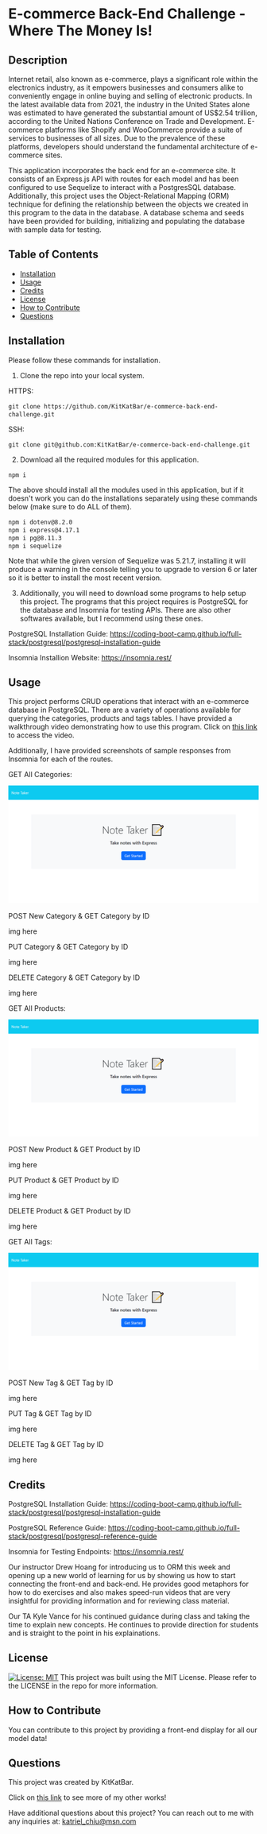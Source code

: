 # E-commerce Back-End Challenge - Where The Money Is!
  
## Description

Internet retail, also known as e-commerce, plays a significant role within the electronics industry, as it empowers businesses and consumers alike to conveniently engage in online buying and selling of electronic products. In the latest available data from 2021, the industry in the United States alone was estimated to have generated the substantial amount of US$2.54 trillion, according to the United Nations Conference on Trade and Development. E-commerce platforms like Shopify and WooCommerce provide a suite of services to businesses of all sizes. Due to the prevalence of these platforms, developers should understand the fundamental architecture of e-commerce sites.

This application incorporates the back end for an e-commerce site.  It consists of an Express.js API with routes for each model and has been configured to use Sequelize to interact with a PostgresSQL database.  Additionally, this project uses the Object-Relational Mapping (ORM) technique for defining the relationship between the objects we created in this program to the data in the database.  A database schema and seeds have been provided for building, initializing and populating the database with sample data for testing.
        
## Table of Contents

- [Installation](#installation)
- [Usage](#usage)
- [Credits](#credits)
- [License](#license)
- [How to Contribute](#how-to-contribute)
- [Questions](#questions)


## Installation

Please follow these commands for installation.

1. Clone the repo into your local system.

HTTPS:
```
git clone https://github.com/KitKatBar/e-commerce-back-end-challenge.git
```

SSH:
```
git clone git@github.com:KitKatBar/e-commerce-back-end-challenge.git
```

2. Download all the required modules for this application.

```
npm i
```

The above should install all the modules used in this application, but if it doesn't work you can do the installations separately using these commands below (make sure to do ALL of them).

```
npm i dotenv@8.2.0
npm i express@4.17.1
npm i pg@8.11.3
npm i sequelize
```

Note that while the given version of Sequelize was 5.21.7, installing it will produce a warning in the console telling you to upgrade to version 6 or later so it is better to install the most recent version.

3. Additionally, you will need to download some programs to help setup this project.  The programs that this project requires is PostgreSQL for the database and Insomnia for testing APIs.  There are also other softwares available, but I recommend using these ones.

PostgreSQL Installation Guide: https://coding-boot-camp.github.io/full-stack/postgresql/postgresql-installation-guide

Insomnia Installion Website: https://insomnia.rest/

## Usage

This project performs CRUD operations that interact with an e-commerce database in PostgreSQL. There are a variety of operations available for querying the categories, products and tags tables. I have provided a walkthrough video demonstrating how to use this program. Click on [this link](https://drive.google.com/file/d/1-fZUvClWdOgIPy5nTWCOsMQ_ev2OUu_X/view) to access the video.

Additionally, I have provided screenshots of sample responses from Insomnia for each of the routes.

GET All Categories:

![image showing the layout of the home page](https://github.com/KitKatBar/note-taker-challenge/blob/main/images/home-page.png?raw=true)

POST New Category & GET Category by ID

img here

PUT Category & GET Category by ID

img here

DELETE Category & GET Category by ID

img here

GET All Products:

![image showing the layout of the home page](https://github.com/KitKatBar/note-taker-challenge/blob/main/images/home-page.png?raw=true)

POST New Product & GET Product by ID

img here

PUT Product & GET Product by ID

img here

DELETE Product & GET Product by ID

img here

GET All Tags:

![image showing the layout of the home page](https://github.com/KitKatBar/note-taker-challenge/blob/main/images/home-page.png?raw=true)

POST New Tag & GET Tag by ID

img here

PUT Tag & GET Tag by ID

img here

DELETE Tag & GET Tag by ID

img here
        
## Credits

PostgreSQL Installation Guide: https://coding-boot-camp.github.io/full-stack/postgresql/postgresql-installation-guide

PostgreSQL Reference Guide: https://coding-boot-camp.github.io/full-stack/postgresql/postgresql-reference-guide

Insomnia for Testing Endpoints: https://insomnia.rest/

Our instructor Drew Hoang for introducing us to ORM this week and opening up a new world of learning for us by showing us how to start connecting the front-end and back-end.  He provides good metaphors for how to do exercises and also makes speed-run videos that are very insightful for providing information and for reviewing class material.

Our TA Kyle Vance for his continued guidance during class and taking the time to explain new concepts. He continues to provide direction for students and is straight to the point in his explainations.

## License

[![License: MIT](https://img.shields.io/badge/License-MIT-yellow.svg)](https://opensource.org/licenses/MIT)
This project was built using the MIT License. Please refer to the LICENSE in the repo for more information.
          
## How to Contribute

You can contribute to this project by providing a front-end display for all our model data!

## Questions

This project was created by KitKatBar.
    
Click on [this link](https://github.com/KitKatBar) to see more of my other works!

Have additional questions about this project?  You can reach out to me with any inquiries at: katriel_chiu@msn.com